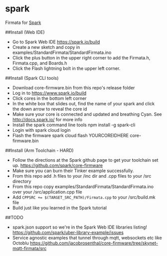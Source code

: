 spark
=====

Firmata for [Spark](https://www.spark.io/)

##Install (Web IDE)
* Go to Spark Web IDE https://spark.io/build
* Create a new sketch and copy in examples/StandardFirmata/StandardFirmata.ino
* Click the plus button in the upper right corner to add the Firmata.h, Firmata.cpp, and Boards.h
* Click the Flash lightning bolt in the upper left corner.

##Install (Spark CLI tools)
* Download core-firmware.bin from this repo's release folder
* Log in to https://www.spark.io/build
* Click cores in the bottom left corner
* In the white box that slides out, find the name of your spark and click the down arrow to reveal the core id
* Make sure your core is connected and updated and breathing Cyan. See http://docs.spark.io/ for more info
* Install the spark command line tools npm install -g spark-cli
* Login with spark cloud login
* Flash the firmware spark cloud flash YOURCOREIDHERE core-firmware.bin

##Install (Arm Toolchain - HARD)
* Follow the directions at the Spark github page to get your toolchain set up. https://github.com/spark/core-firmware
* Make sure you can burn their Tinker example successfully.
* From this repo add .h files to your /inc dir and .cpp files to your /src directory
* From this repo copy examples/StandardFirmata/StandardFirmata.ino over your /src/application.cpp file
* Add ```CPPSRC += $(TARGET_SRC_PATH)/Firmata.cpp``` to your /src/build.mk file
* Build just like you learned in the Spark tutorial

##TODO
* spark.json support so we're in the Spark Web IDE libraries listing! https://github.com/spark/uber-library-example/issues
* Service agnostic examples that tunnel through mqtt, websockets etc like Octoblu https://github.com/jacobrosenthal/core-firmware/tree/skynet-mqtt-firmata/src